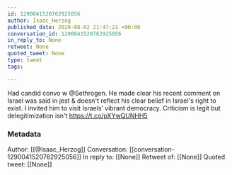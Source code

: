 ```yaml
---
id: 1290041520762925056
author: Isaac_Herzog
published_date: 2020-08-02 21:47:21 +00:00
conversation_id: 1290041520762925056
in_reply_to: None
retweet: None
quoted_tweet: None
type: tweet
tags:

---
```


Had candid convo w @Sethrogen. He made clear his recent comment on Israel was said in jest &amp; doesn't reflect his clear belief in Israel's right to exist. I invited him to visit Israels’ vibrant democracy. Criticism is legit but delegitimization isn't
https://t.co/pXYwQUNHH5

### Metadata

Author: [[@Isaac_Herzog]]
Conversation: [[conversation-1290041520762925056]]
In reply to: [[None]]
Retweet of: [[None]]
Quoted tweet: [[None]]
